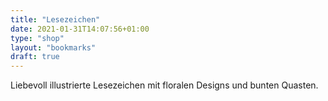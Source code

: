 ```yaml
---
title: "Lesezeichen"
date: 2021-01-31T14:07:56+01:00
type: "shop"
layout: "bookmarks"
draft: true
---
```


Liebevoll illustrierte Lesezeichen mit floralen Designs und bunten Quasten. 